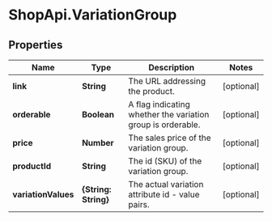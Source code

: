 # ShopApi.VariationGroup

## Properties
Name | Type | Description | Notes
------------ | ------------- | ------------- | -------------
**link** | **String** | The URL addressing the product. | [optional] 
**orderable** | **Boolean** | A flag indicating whether the variation group is orderable. | [optional] 
**price** | **Number** | The sales price of the variation group. | [optional] 
**productId** | **String** | The id (SKU) of the variation group. | [optional] 
**variationValues** | **{String: String}** | The actual variation attribute id - value pairs. | [optional] 


